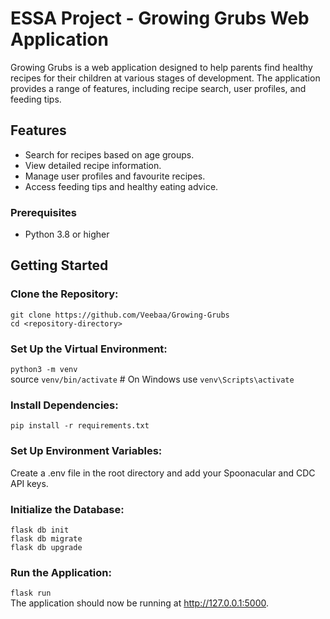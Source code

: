 # ESSA Project - Growing Grubs Web Application

Growing Grubs is a web application designed to help parents find healthy recipes for their children at various stages of development. The application provides a range of features, including recipe search, user profiles, and feeding tips.

## Features
- Search for recipes based on age groups.
- View detailed recipe information.
- Manage user profiles and favourite recipes.
- Access feeding tips and healthy eating advice.

### Prerequisites
- Python 3.8 or higher

## Getting Started
### Clone the Repository:

`git clone https://github.com/Veebaa/Growing-Grubs` <br>
`cd <repository-directory>`

### Set Up the Virtual Environment:

`python3 -m venv` <br>
source `venv/bin/activate`  # On Windows use `venv\Scripts\activate`

### Install Dependencies:

`pip install -r requirements.txt`

### Set Up Environment Variables:

Create a .env file in the root directory and add your Spoonacular and CDC API keys.

### Initialize the Database:

`flask db init` <br>
`flask db migrate` <br>
`flask db upgrade` 

### Run the Application:

`flask run` <br>
The application should now be running at http://127.0.0.1:5000.